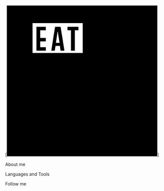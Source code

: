 [![Header](https://github.com/SHIMAD4/SHIMAD4/blob/main/assets/giphy.gif)]

About me

Languages and Tools

Follow me